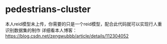 # pedestrians-cluster
本人reid模型未上传，你需要的只是一个reid模型，配合此代码就可以实现行人重识别数据集的制作
详细看本人博客：https://blog.csdn.net/zengwubbb/article/details/112304052
